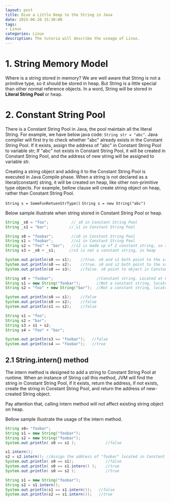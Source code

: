 ```yaml
---
layout: post
title: Dive a Little Deep to the String in Java
date: 2015-06-26 15:30:00
tags:
- Linux
categories: Linux
description: The tutoria will describe the useage of Linux.
---
```


# 1. String Memory Model
Where is a string stored in memory? We are well aware that String is not a primitive type, so it should be stored in heap. But String is a little special than other normal reference objects.
In a word, String will be stored in **Literal String Pool** or heap.

# 2. Constant String Pool
There is a Constant String Pool in Java, the pool maintain all the literal String. For example, we have below java code:
`String str = "abc"`. Java compiler will first try to check whether "abc" already exists in the Constant String Pool. If it exists, assign the address of "abc" in Constant String Pool to variable str;
If "abc" not exists in Constant String Pool, it will be created in Constant String Pool, and the address of new string will be assigned to variable str.

Creating a string object and adding it to the Constant String Pool is executed in Java Compile phase.
When a string is not declared as a literal(constant) string, it will be created on heap, like other non-primitive type objects.
For example, bellow clause will create string object on heap, rather than Constant String Pool.

`String s = SomeFunRetuenStrType()`
`String s = new String("abc")`

Below sample illustrate when string stored in Constant String Pool or heap.

```java
String _s0 = "foo";          //_s0 in Constant String Pool
String _s1 = "bar";         //_s1 in Constant String Pool

String s0 = "foobar";        //s0 in Constant String Pool
String s1 = "foobar";        //s1 in Constant String Pool
String s2 = "foo" + "bar";   //s2 is made up of 2 constant string, so s2 is also a constant string
String s3 = _s0 + _s1;      //s3 is not a constant string, in heap

System.out.println(s0 == s1);    //true. s0 and s1 both point to the same object in Constant String Pool.
System.out.println(s0 == s2);    //true. s0 and s2 both point to the same object in Constant String Pool.
System.out.println(s0 == s3);    //false. s0 point to object in Constant String Pool, while s3 point to object in heap.
```

```java
String s0 = "foobar";                   //Constant string. Located at Constant String Pool.
String s1 = new String("foobar");       //Not a constant string, located in heap.
String s2 = "foo" + new String("bar");  //Not a constant string, located in heap. And the address is different with s1.

System.out.println(s0 == s1);    //false
System.out.println(s0 == s2);    //false
System.out.println(s1 == s2);    //false
```

```java
String s1 = "foo";
String s2 = "bar";
String s3 = s1 + s2;
String s4 = "foo" + "bar";

System.out.println(s3 == "foobar");   //false
System.out.println(s4 == "foobar");   //true
```

## 2.1 String.intern() method
The intern method is designed to add a string to Constant String Pool at runtime.
When an instance of String call this method, JVM will find the string in Constant String Pool, if it exists, return the address, if not exists, create the string in Constant String Pool, and return the address of new-created String object.

Pay attention that, calling intern method will not affect existing string object on heap.

Bellow sample illustrate the usage of the intern method.

```java
String s0= "foobar";
String s1 = new String("foobar");
String s2 = new String("foobar");
System.out.println( s0 == s1 );             //false

s1.intern();
s2 = s2.intern(); //Assign the address of "foobar" located in Constant String Pool to variable s2
System.out.println( s0 == s1);              //false
System.out.println( s0 == s1.intern() );    //true
System.out.println( s0 == s2 );             //true
```

```java
String s1 = new String("foobar");
String s2 = s1.intern();
System.out.println(s1 == s1.intern());   //false
System.out.println(s2 == s1.intern());   //true
```


